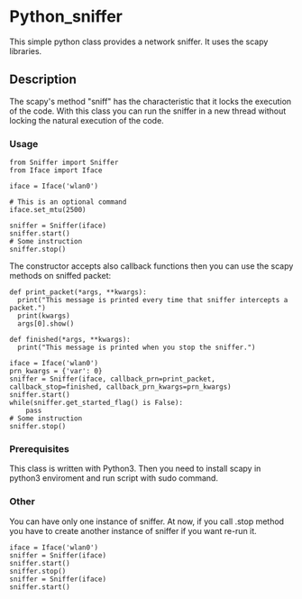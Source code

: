 # Python_sniffer
This simple python class provides a network sniffer. It uses the scapy libraries.

## Description
The scapy's method "sniff" has the characteristic that it locks the execution of the code. With this class you can run the sniffer in a new thread without locking the natural execution of the code.

### Usage
```
from Sniffer import Sniffer
from Iface import Iface

iface = Iface('wlan0')

# This is an optional command
iface.set_mtu(2500)

sniffer = Sniffer(iface)
sniffer.start()
# Some instruction
sniffer.stop()
```
The constructor accepts also callback functions then you can use the scapy methods on sniffed packet:
```
def print_packet(*args, **kwargs):
  print("This message is printed every time that sniffer intercepts a packet.")
  print(kwargs)
  args[0].show()

def finished(*args, **kwargs):
  print("This message is printed when you stop the sniffer.")

iface = Iface('wlan0')
prn_kwargs = {'var': 0}
sniffer = Sniffer(iface, callback_prn=print_packet, callback_stop=finished, callback_prn_kwargs=prn_kwargs)
sniffer.start()
while(sniffer.get_started_flag() is False):
    pass
# Some instruction
sniffer.stop()
```
### Prerequisites
This class is written with Python3. Then you need to install scapy in python3 enviroment and run script with sudo command.
### Other
You can have only one instance of sniffer. At now, if you call .stop method you have to create another instance of sniffer if you want re-run it.
```
iface = Iface('wlan0')
sniffer = Sniffer(iface)
sniffer.start()
sniffer.stop()
sniffer = Sniffer(iface)
sniffer.start()
```
